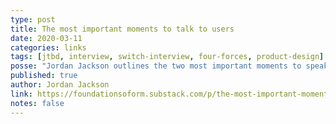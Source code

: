 ```yaml
---
type: post
title: The most important moments to talk to users
date: 2020-03-11
categories: links
tags: [jtbd, interview, switch-interview, four-forces, product-design]
posse: "Jordan Jackson outlines the two most important moments to speak to customers."
published: true
author: Jordan Jackson
link: https://foundationsoform.substack.com/p/the-most-important-moments-to-talk
notes: false
---
```

